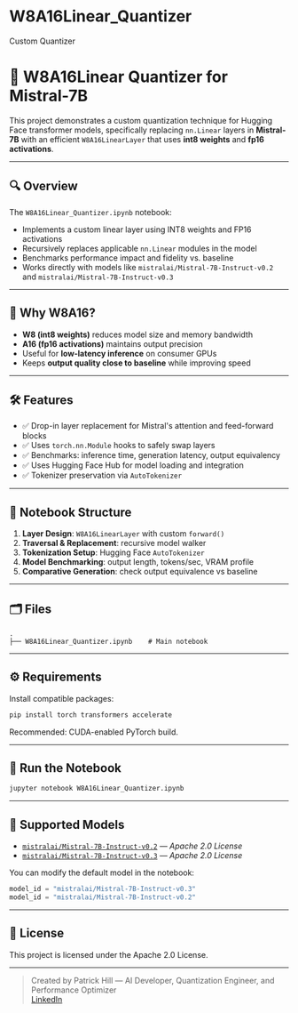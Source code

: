 # W8A16Linear_Quantizer
Custom Quantizer

# 🧮 W8A16Linear Quantizer for Mistral-7B

This project demonstrates a custom quantization technique for Hugging Face transformer models, specifically replacing `nn.Linear` layers in **Mistral-7B** with an efficient `W8A16LinearLayer` that uses **int8 weights** and **fp16 activations**.

---

## 🔍 Overview

The `W8A16Linear_Quantizer.ipynb` notebook:
- Implements a custom linear layer using INT8 weights and FP16 activations
- Recursively replaces applicable `nn.Linear` modules in the model
- Benchmarks performance impact and fidelity vs. baseline
- Works directly with models like `mistralai/Mistral-7B-Instruct-v0.2` and `mistralai/Mistral-7B-Instruct-v0.3`

---

## 🎯 Why W8A16?

- **W8 (int8 weights)** reduces model size and memory bandwidth
- **A16 (fp16 activations)** maintains output precision
- Useful for **low-latency inference** on consumer GPUs
- Keeps **output quality close to baseline** while improving speed

---

## 🛠 Features

- ✅ Drop-in layer replacement for Mistral's attention and feed-forward blocks
- ✅ Uses `torch.nn.Module` hooks to safely swap layers
- ✅ Benchmarks: inference time, generation latency, output equivalency
- ✅ Uses Hugging Face Hub for model loading and integration
- ✅ Tokenizer preservation via `AutoTokenizer`

---

## 📗 Notebook Structure

1. **Layer Design**: `W8A16LinearLayer` with custom `forward()`
2. **Traversal & Replacement**: recursive model walker
3. **Tokenization Setup**: Hugging Face `AutoTokenizer`
4. **Model Benchmarking**: output length, tokens/sec, VRAM profile
5. **Comparative Generation**: check output equivalence vs baseline

---

## 🗂 Files

```
.
├── W8A16Linear_Quantizer.ipynb    # Main notebook
```

---

## ⚙️ Requirements

Install compatible packages:

```bash
pip install torch transformers accelerate
```

Recommended: CUDA-enabled PyTorch build.

---

## 🚀 Run the Notebook

```bash
jupyter notebook W8A16Linear_Quantizer.ipynb
```

---

## 📌 Supported Models

- [`mistralai/Mistral-7B-Instruct-v0.2`](https://huggingface.co/mistralai/Mistral-7B-Instruct-v0.2) — *Apache 2.0 License*
- [`mistralai/Mistral-7B-Instruct-v0.3`](https://huggingface.co/mistralai/Mistral-7B-Instruct-v0.3) — *Apache 2.0 License*

You can modify the default model in the notebook:
```python
model_id = "mistralai/Mistral-7B-Instruct-v0.3"
model_id = "mistralai/Mistral-7B-Instruct-v0.2"
```

---

## 📝 License

This project is licensed under the Apache 2.0 License.

---

> Created by Patrick Hill — AI Developer, Quantization Engineer, and Performance Optimizer  
> [LinkedIn](https://www.linkedin.com/in/patrick-hill-4b9807178/)

